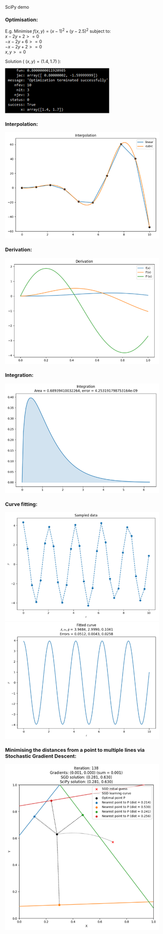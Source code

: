 SciPy demo

### Optimisation:

E.g. Minimise $f(x,y) = (x-1)^2 + (y-2.5)^2$ subject to:<br>
$x-2y+2 >= 0$<br>
$-x-2y+6 >= 0$<br>
$-x-2y+2 >= 0$<br>
$x,y >= 0$

Solution ( $(x,y)=(1.4,1.7)$ ):

![](optimisation_result.png)

### Interpolation:

![](interpolation.png)

### Derivation:

![](derivation.png)

### Integration:

![](integration.png)

### Curve fitting:

![](curve_fitting_samples.png)
![](curve_fitting_result.png)

### Minimising the distances from a point to multiple lines via Stochastic Gradient Descent:

![](line_distance_minimising.png)
